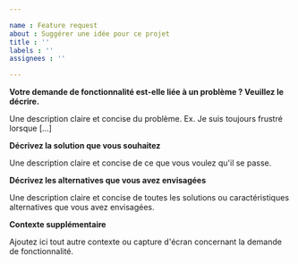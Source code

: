 ```yaml
---

name : Feature request
about : Suggérer une idée pour ce projet
title : ''
labels : ''
assignees : ''

---
```



**Votre demande de fonctionnalité est-elle liée à un problème ? Veuillez le décrire.**

Une description claire et concise du problème. Ex. Je suis toujours frustré lorsque [...]


**Décrivez la solution que vous souhaitez**

Une description claire et concise de ce que vous voulez qu'il se passe.


**Décrivez les alternatives que vous avez envisagées**

Une description claire et concise de toutes les solutions ou caractéristiques alternatives que vous avez envisagées.


**Contexte supplémentaire**

Ajoutez ici tout autre contexte ou capture d'écran concernant la demande de fonctionnalité.
